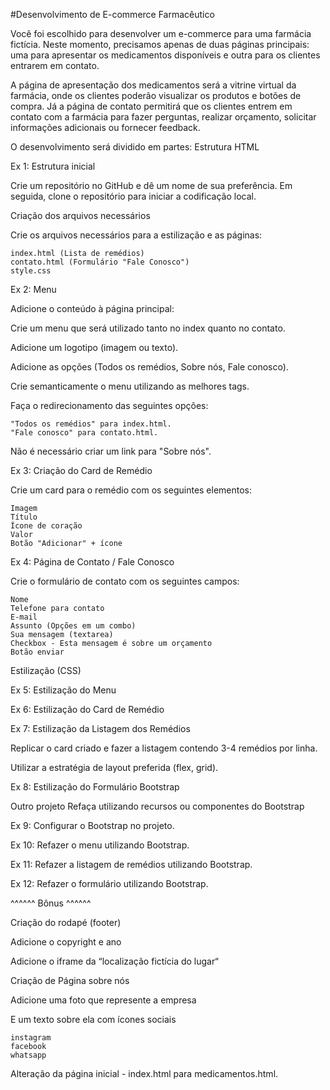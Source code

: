 #Desenvolvimento de E-commerce Farmacêutico

Você foi escolhido para desenvolver um e-commerce para uma farmácia fictícia. Neste momento, precisamos apenas de duas páginas principais: uma para apresentar os medicamentos disponíveis e outra para os clientes entrarem em contato.

A página de apresentação dos medicamentos será a vitrine virtual da farmácia, onde os clientes poderão visualizar os produtos e botões de compra. Já a página de contato permitirá que os clientes entrem em contato com a farmácia para fazer perguntas, realizar orçamento, solicitar informações adicionais ou fornecer feedback.

O desenvolvimento será dividido em partes:
Estrutura HTML

Ex 1: Estrutura inicial

Crie um repositório no GitHub e dê um nome de sua preferência. Em seguida, clone o repositório para iniciar a codificação local.

Criação dos arquivos necessários

Crie os arquivos necessários para a estilização e as páginas:

    index.html (Lista de remédios)
    contato.html (Formulário "Fale Conosco")
    style.css

Ex 2: Menu

Adicione o conteúdo à página principal:

Crie um menu que será utilizado tanto no index quanto no contato.

Adicione um logotipo (imagem ou texto).

Adicione as opções (Todos os remédios, Sobre nós, Fale conosco).

Crie semanticamente o menu utilizando as melhores tags.

Faça o redirecionamento das seguintes opções:

    "Todos os remédios" para index.html.
    "Fale conosco" para contato.html.

Não é necessário criar um link para "Sobre nós".

Ex 3: Criação do Card de Remédio

Crie um card para o remédio com os seguintes elementos:

    Imagem
    Título
    Ícone de coração
    Valor
    Botão "Adicionar" + ícone

Ex 4: Página de Contato / Fale Conosco

Crie o formulário de contato com os seguintes campos:

    Nome
    Telefone para contato
    E-mail
    Assunto (Opções em um combo)
    Sua mensagem (textarea)
    Checkbox - Esta mensagem é sobre um orçamento
    Botão enviar

Estilização (CSS)

Ex 5: Estilização do Menu

Ex 6: Estilização do Card de Remédio

Ex 7: Estilização da Listagem dos Remédios

Replicar o card criado e fazer a listagem contendo 3-4 remédios por linha.

Utilizar a estratégia de layout preferida (flex, grid).

Ex 8: Estilização do Formulário
Bootstrap

Outro projeto Refaça utilizando recursos ou componentes do Bootstrap

Ex 9: Configurar o Bootstrap no projeto.

Ex 10: Refazer o menu utilizando Bootstrap.

Ex 11: Refazer a listagem de remédios utilizando Bootstrap.

Ex 12: Refazer o formulário utilizando Bootstrap.

^^^^^^ Bônus ^^^^^^

Criação do rodapé (footer)

Adicione o copyright e ano

Adicione o iframe da “localização fictícia do lugar“

Criação de Página sobre nós

Adicione uma foto que represente a empresa

E um texto sobre ela com ícones sociais

    instagram
    facebook
    whatsapp

Alteração da página inicial - index.html para medicamentos.html.